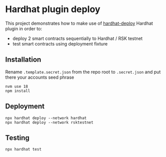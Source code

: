 # Hardhat plugin deploy

This project demonstrates how to make use of [hardhat-deploy](https://www.npmjs.com/package/hardhat-deploy) Hardhat plugin in order to: 
- deploy 2 smart contracts sequentially to Hardhat / RSK testnet
- test smart contracts using deployment fixture


## Installation
Rename `.template.secret.json` from the repo root to `.secret.json` and put there your accounts seed phrase

```shell
nvm use 18
npm install
```
## Deployment
```shell
npx hardhat deploy --network hardhat
npx hardhat deploy --network rsktestnet
```
## Testing
```shell
npx hardhat test
```